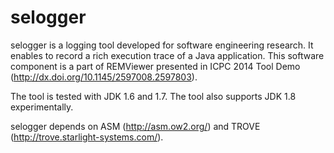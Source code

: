selogger
========

selogger is a logging tool developed for software engineering research.
It enables to record a rich execution trace of a Java application.
This software component is a part of REMViewer presented in 
ICPC 2014 Tool Demo (http://dx.doi.org/10.1145/2597008.2597803).

The tool is tested with JDK 1.6 and 1.7.   The tool also supports JDK 1.8 experimentally.

selogger depends on ASM (http://asm.ow2.org/) and TROVE (http://trove.starlight-systems.com/).



